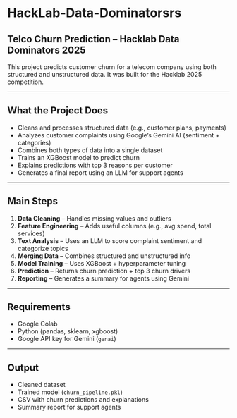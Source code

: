 # HackLab-Data-Dominatorsrs


## Telco Churn Prediction – Hacklab Data Dominators 2025

This project predicts customer churn for a telecom company using both structured and unstructured data. It was built for the Hacklab 2025 competition.

---

## What the Project Does

* Cleans and processes structured data (e.g., customer plans, payments)
* Analyzes customer complaints using Google’s Gemini AI (sentiment + categories)
* Combines both types of data into a single dataset
* Trains an XGBoost model to predict churn
* Explains predictions with top 3 reasons per customer
* Generates a final report using an LLM for support agents

---

## Main Steps

1. **Data Cleaning** – Handles missing values and outliers
2. **Feature Engineering** – Adds useful columns (e.g., avg spend, total services)
3. **Text Analysis** – Uses an LLM to score complaint sentiment and categorize topics
4. **Merging Data** – Combines structured and unstructured info
5. **Model Training** – Uses XGBoost + hyperparameter tuning
6. **Prediction** – Returns churn prediction + top 3 churn drivers
7. **Reporting** – Generates a summary for agents using Gemini

---

## Requirements

* Google Colab
* Python (pandas, sklearn, xgboost)
* Google API key for Gemini (`genai`)

---

## Output

* Cleaned dataset
* Trained model (`churn_pipeline.pkl`)
* CSV with churn predictions and explanations
* Summary report for support agents
